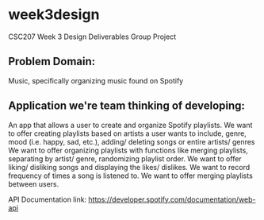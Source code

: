 # week3design
CSC207 Week 3 Design Deliverables Group Project

## Problem Domain: 
Music, specifically organizing music found on Spotify

## Application we're team thinking of developing:
An app that allows a user to create and organize Spotify playlists.
We want to offer creating playlists based on artists a user wants to include, genre, mood (i.e. happy, sad, etc.), 
adding/ deleting songs or entire artists/ genres
We want to offer organizing playlists with functions like merging playlists, separating by artist/ genre, 
randomizing playlist order.
We want to offer liking/ disliking songs and displaying the likes/ dislikes.
We want to record frequency of times a song is listened to.
We want to offer merging playlists between users.

API Documentation link: https://developer.spotify.com/documentation/web-api


